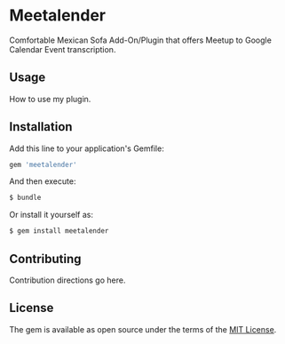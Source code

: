 # Meetalender
Comfortable Mexican Sofa Add-On/Plugin that offers Meetup to Google Calendar Event transcription.

## Usage
How to use my plugin.

## Installation
Add this line to your application's Gemfile:

```ruby
gem 'meetalender'
```

And then execute:
```bash
$ bundle
```

Or install it yourself as:
```bash
$ gem install meetalender
```

## Contributing
Contribution directions go here.

## License
The gem is available as open source under the terms of the [MIT License](https://opensource.org/licenses/MIT).
